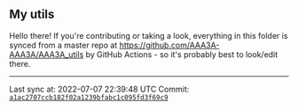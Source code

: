 ## My utils

Hello there! If you're contributing or taking a look, everything in this folder
is synced from a master repo at https://github.com/AAA3A-AAA3A/AAA3A_utils by GitHub Actions -
so it's probably best to look/edit there.

---

Last sync at: 2022-07-07 22:39:48 UTC
Commit: [`a1ac2707ccb182f02a1239bfabc1c095fd3f69c9`](https://github.com/AAA3A-AAA3A/AAA3A_utils/commit/a1ac2707ccb182f02a1239bfabc1c095fd3f69c9)

